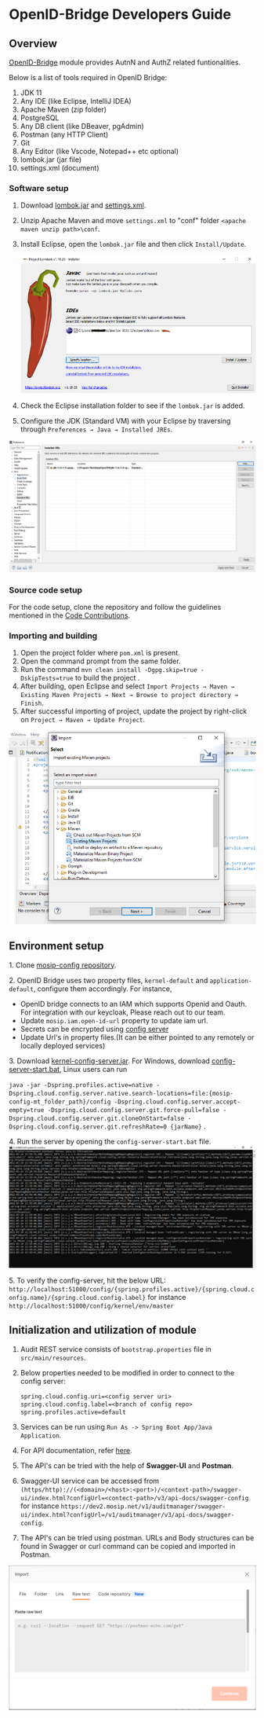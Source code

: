 # OpenID-Bridge Developers Guide

## Overview

[OpenID-Bridge](https://docs.mosip.io/1.2.0/modules/commons) module provides AutnN and AuthZ related funtionalities.

Below is a list of tools required in OpenID Bridge:

1. JDK 11
2. Any IDE (like Eclipse, IntelliJ IDEA)
3. Apache Maven (zip folder)
4. PostgreSQL
5. Any DB client (like DBeaver, pgAdmin)
6. Postman (any HTTP Client)
7. Git
8. Any Editor (like Vscode, Notepad++ etc optional)
9. lombok.jar (jar file)
10. settings.xml (document)

### Software setup

1. Download [lombok.jar](https://projectlombok.org/download) and [settings.xml](https://github.com/mosip/documentation/tree/1.2.0/docs/\_files/commons/settings.xml).
2. Unzip Apache Maven and move `settings.xml` to "conf" folder `<apache maven unzip path>\conf`.
3.  Install Eclipse, open the `lombok.jar` file and then click `Install/Update`.

    ![](../../.gitbook/assets/lombok-configuration.png)
4. Check the Eclipse installation folder to see if the `lombok.jar` is added.
5. Configure the JDK (Standard VM) with your Eclipse by traversing through `Preferences → Java → Installed JREs`.

![](../../.gitbook/assets/installed-jre.png)

### Source code setup

For the code setup, clone the repository and follow the guidelines mentioned in the [Code Contributions](https://docs.mosip.io/1.2.0/community/code-contributions).

### Importing and building

1. Open the project folder where `pom.xml` is present.
2. Open the command prompt from the same folder.
3. Run the command `mvn clean install -Dgpg.skip=true -DskipTests=true` to build the project .
4. After building, open Eclipse and select `Import Projects → Maven → Existing Maven Projects → Next → Browse to project directory → Finish`.
5. After successful importing of project, update the project by right-click on `Project → Maven → Update Project`.

![](../../.gitbook/assets/import-project.png)

## Environment setup

1\. Clone [mosip-config repository](https://github.com/mosip/mosip-config).

2\. OpenID Bridge uses two property files, `kernel-default` and `application-default`, configure them accordingly. For instance,

* OpenID bridge connects to an IAM which supports Openid and Oauth. For integration with our keycloak, Please reach out to our team.
* Update `mosip.iam.open-id-url` property to update iam url.
* Secrets can be encrypted using [config server](https://cloud.spring.io/spring-cloud-config/reference/html/#\_encryption\_and\_decryption)
* Update Url's in property files.(It can be either pointed to any remotely or locally deployed services)

3\. Download [kernel-config-server.jar](https://oss.sonatype.org/#nexus-search;gav\~\~kernel-config-server\~1.2.0-SNAPSHOT\~\~). For Windows, download [config-server-start.bat](../../\_files/commons/config-server-start.bat), Linux users can run

`java -jar -Dspring.profiles.active=native -Dspring.cloud.config.server.native.search-locations=file:{mosip-config-mt_folder_path}/config -Dspring.cloud.config.server.accept-empty=true -Dspring.cloud.config.server.git.force-pull=false -Dspring.cloud.config.server.git.cloneOnStart=false -Dspring.cloud.config.server.git.refreshRate=0 {jarName}` .

4\. Run the server by opening the `config-server-start.bat` file. ![](../../.gitbook/assets/run-server.png)

5\. To verify the config-server, hit the below URL: `http://localhost:51000/config/{spring.profiles.active}/{spring.cloud.config.name}/{spring.cloud.config.label}` for instance `http://localhost:51000/config/kernel/env/master`

## Initialization and utilization of module

1. Audit REST service consists of `bootstrap.properties` file in `src/main/resources`.
2.  Below properties needed to be modified in order to connect to the config server:

    ```
    spring.cloud.config.uri=<config server uri>
    spring.cloud.config.label=<branch of config repo>
    spring.profiles.active=default
    ```
3. Services can be run using `Run As -> Spring Boot App/Java Application`.
4. For API documentation, refer [here](https://docs.mosip.io/1.2.0/api).
5. The API's can be tried with the help of **Swagger-UI** and **Postman**.
6. Swagger-UI service can be accessed from `(https/http)://(<domain>/<host>:<port>)/<context-path>/swagger-ui/index.html?configUrl=<contect-path>/v3/api-docs/swagger-config` for instance `https://dev2.mosip.net/v1/auditmanager/swagger-ui/index.html?configUrl=/v1/auditmanager/v3/api-docs/swagger-config`.
7. The API's can be tried using postman. URLs and Body structures can be found in Swagger or curl command can be copied and imported in Postman.

![](../../.gitbook/assets/postman-import-curl.png)

